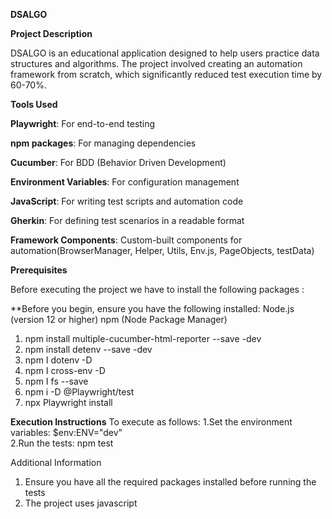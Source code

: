 **DSALGO**

**Project Description**

DSALGO is an educational application designed to help users practice data structures and algorithms. The project involved creating an automation framework from scratch, which significantly reduced test execution time by 60-70%.

**Tools Used**

**Playwright**: For end-to-end testing

**npm packages**: For managing dependencies

**Cucumber**: For BDD (Behavior Driven Development)

**Environment Variables**: For configuration management

**JavaScript**: For writing test scripts and automation code

**Gherkin**: For defining test scenarios in a readable format

**Framework Components**: Custom-built components for automation(BrowserManager, Helper, Utils, Env.js, PageObjects, testData)

**Prerequisites**

Before executing the project we have to install the following packages :

**Before you begin, ensure you have the following installed:
Node.js (version 12 or higher)
npm (Node Package Manager)
1. npm install multiple-cucumber-html-reporter --save -dev
2. npm install detenv --save -dev
3. npm I dotenv -D
4. npm I cross-env -D 
5. npm I fs --save
6. npm i -D @Playwright/test
7. npx Playwright install

**Execution Instructions**
To execute as follows:
1.Set the environment variables:
$env:ENV="dev"   
2.Run the tests:
npm test

Additional Information
1. Ensure you have all the required packages installed before running the tests
2. The project uses javascript 
